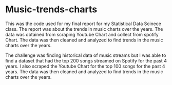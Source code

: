 # Music-trends-charts

This was the code used for my final report for my Statistical Data Scinece class. The report was about the trends in music charts over the years. The data was obtained from scraping Youtube Chart and collect from spotify Chart. The data was then cleaned and analyzed to find trends in the music charts over the years.

The challenge was finding historical data of music streams but I was able to find a dataset that had the top 200 songs streamed on Spotify for the past 4 years. I also scraped the Youtube Chart for the top 100 songs for the past 4 years. The data was then cleaned and analyzed to find trends in the music charts over the years.